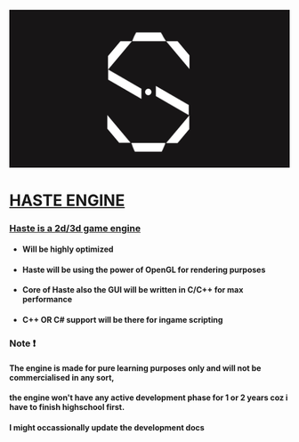 ![Haste Icon](https://github.com/Winters0x168/Haste/blob/main/Docs/Icon/Haste.jpg)


# <ins> HASTE ENGINE </ins>

### <ins> Haste is a 2d/3d game engine </ins>

* #### Will be highly optimized 

* #### Haste will be using the power of OpenGL for rendering purposes 

* #### Core of Haste also the GUI will be written in C/C++ for max performance 

* #### C++ OR C# support will be there for ingame scripting  



### Note :exclamation:  
#### The engine is made for pure learning purposes only and will not be commercialised in any sort, 
#### the engine won't have any active development phase for 1 or 2 years coz i have to finish highschool first.
#### I might occassionally update the development docs 
  